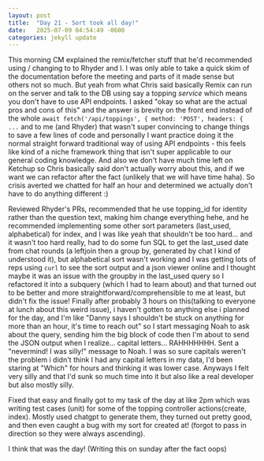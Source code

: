 ```yaml
---
layout: post
title:  "Day 21 - Sort took all day!"
date:   2025-07-09 04:54:49 -0600
categories: jekyll update
---
```


This morning CM explained the remix/fetcher stuff that he'd recommended using / changing to to Rhyder and I. I was only able to take a quick skim of the documentation before the meeting and parts of it made sense but others not so much. But yeah from what Chris said basically Remix can run on the server and talk to the DB using say a topping *service* which means you don't have to use API endpoints. I asked "okay so what are the actual pros and cons of this" and the answer is brevity on the front end instead of the whole `await fetch('/api/toppings', {
        method: 'POST',
        headers: { ...`
and to me (and Rhyder) that wasn't super convincing to change things to save a few lines of code and personally I want practice doing it the normal straight forward traditional way of using API endpoints - this feels like kind of a niche framework thing that isn't super applicable to our general coding knowledge. And also we don't have much time left on Ketchup so Chris basically said don't actually worry about this, and if we want we can refactor after the fact (unlikely that we will have time haha). So crisis averted we chatted for half an hour and determined we actually don't have to do anything different :)

Reviewed Rhyder's PRs, recommended that he use topping_id for identity rather than the question text, making him change everything hehe, and he recommended implementing some other sort parameters (last_used, alphabetical) for index, and I was like yeah that shouldn't be too hard... and it wasn't too hard really, had to do some fun SQL to get the last_used date from chat rounds (a leftjoin then a group by, generated by chat I kind of understood it), but alphabetical sort wasn't working and I was getting lots of reps using `curl` to see the sort output and a json viewer online and I thought maybe it was an issue with the groupby in the last_used query so I refactored it into a subquery (which I had to learn about) and that turned out to be better and more straightforward/comprehensible to me at least, but didn't fix the issue! Finally after probably 3 hours on this(talking to everyone at lunch about this weird issue), i haven't gotten to anything else i planned for the day, and I'm like "Danny says I shouldn't be stuck on anything for more than an hour, it's time to reach out" so I start messaging Noah to ask about the query, sending him the big block of code then I'm about to send the JSON output when I realize... capital letters... RAHHHHHHH. Sent a "nevermind! I was silly!" message to Noah. I was so sure capitals weren't the problem i didn't think I had any capital letters in my data, I'd been staring at "Which" for hours and thinking it was lower case. Anyways I felt very silly and that I'd sunk so much time into it but also like a real developer but also mostly silly.

 Fixed that easy and finally got to my task of the day at like 2pm which was writing test cases (unit) for some of the topping controller actions(create, index). Mostly used chatgpt to generate them, they turned out pretty good, and then even caught a bug with my sort for created at! (forgot to pass in direction so they were always ascending).

 I think that was the day! (Writing this on sunday after the fact oops)